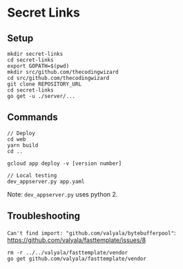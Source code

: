 # Secret Links

## Setup
```
mkdir secret-links
cd secret-links
export GOPATH=$(pwd)
mkdir src/github.com/thecodingwizard
cd src/github.com/thecodingwizard
git clone REPOSITORY_URL
cd secret-links
go get -u ./server/...
```

## Commands
```
// Deploy
cd web
yarn build
cd ..

gcloud app deploy -v [version number]

// Local testing
dev_appserver.py app.yaml
```

Note: `dev_appserver.py` uses python 2.

## Troubleshooting
`Can't find import: "github.com/valyala/bytebufferpool"`:
https://github.com/valyala/fasttemplate/issues/8

```
rm -r ../../valyala/fasttemplate/vendor
go get github.com/valyala/fasttemplate/vendor
```